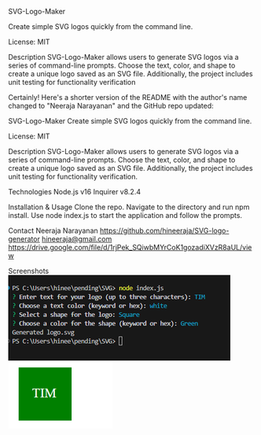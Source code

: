 SVG-Logo-Maker

Create simple SVG logos quickly from the command line.

License: MIT

Description
SVG-Logo-Maker allows users to generate SVG logos via a series of command-line prompts. Choose the text, color, and shape to create a unique logo saved as an SVG file. Additionally, the project includes unit testing for functionality verification


Certainly! Here's a shorter version of the README with the author's name changed to "Neeraja Narayanan" and the GitHub repo updated:

SVG-Logo-Maker
Create simple SVG logos quickly from the command line.

License: MIT

Description
SVG-Logo-Maker allows users to generate SVG logos via a series of command-line prompts. Choose the text, color, and shape to create a unique logo saved as an SVG file. Additionally, the project includes unit testing for functionality verification.

Technologies
Node.js v16
Inquirer v8.2.4

Installation & Usage
Clone the repo.
Navigate to the directory and run npm install.
Use node index.js to start the application and follow the prompts.

Contact
Neeraja Narayanan
https://github.com/hineeraja/SVG-logo-generator
hineeraja@gmail.com
https://drive.google.com/file/d/1rjPek_SQiwbMYrCoK1gozadiXVzR8aUL/view

Screenshots
![Alt text](image-1.png)
![Alt text](image.png)